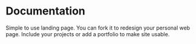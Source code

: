 # Documentation

Simple to use landing page. You can fork it to redesign your personal web page. Include your projects or add a portfolio to make site usable.